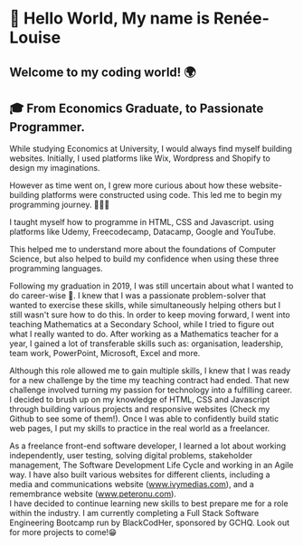 # :wave: Hello World, My name is Renée-Louise
## Welcome to my coding world! 🌍

## 🎓 From Economics Graduate, to Passionate Programmer. 

While studying Economics at University, I would always find myself building websites. Initially, I used platforms like Wix, Wordpress and Shopify to design my imaginations.

However as time went on, I grew more curious about how these website-building platforms were constructed using code. This led me to begin my programming journey. 👩🏿‍💻


I taught myself how to programme in HTML, CSS and Javascript. using platforms like Udemy, Freecodecamp, Datacamp, Google and YouTube. 

This helped me to understand more about the foundations of Computer Science, but also helped to build my confidence when using these three programming languages.


Following my graduation in 2019, I was still uncertain about what I wanted to do career-wise 🤔. 
I knew that I was a passionate problem-solver that wanted to exercise these skills, while simultaneously helping others but I still wasn't sure how to do this. 
In order to keep moving forward, I went into teaching Mathematics at a Secondary School, while I tried to figure out what I really wanted to do. 
After working as a Mathematics teacher for a year, I gained a lot of transferable skills such as: organisation, leadership, team work, PowerPoint, Microsoft, Excel and more.  

Although this role allowed me to gain multiple skills, I knew that I was ready for a new challenge by the time my teaching contract had ended. That new challenge involved turning my passion for technology into a fulfilling career. 
I decided to brush up on my knowledge of HTML, CSS and Javascript through building various projects and responsive websites (Check my Github to see some of them!). Once I was able to confidently build static web pages, 
I put my skills to practice in the real world as a freelancer. 

As a freelance front-end software developer, I learned a lot about working independently, user testing, solving digital problems, stakeholder management, The Software Development Life Cycle and working in an Agile way. 
I have also built various websites for different clients, including a media and communications website (www.ivymedias.com), and a remembrance website (www.peteronu.com).  
I have decided to continue learning new skills to best prepare me for a role within the industry. 
I am currently completing a Full Stack Software Engineering Bootcamp run by BlackCodHer, sponsored by GCHQ. Look out for more projects to come!😁
